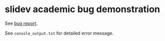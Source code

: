 # slidev academic bug demonstration

See [bug report](https://github.com/alexanderdavide/slidev-theme-academic/issues/4).

See `console_output.txt` for detailed error message.

